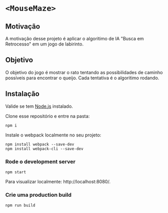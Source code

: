 # `<MouseMaze>`

## Motivação

A motivação desse projeto é aplicar o algoritimo de IA "Busca em Retrocesso" em um jogo de labirinto.

## Objetivo

O objetivo do jogo é mostrar o rato tentando as possibilidades de caminho possíveis para encontrar o queijo. Cada tentativa é o algoritimo rodando.

## Instalação

Valide se tem [Node.js](https://nodejs.org) instalado.

Clone esse repositório e entre na pasta:

```
npm i
```

Instale o webpack localmente no seu projeto:

```
npm install webpack --save-dev
npm install webpack-cli --save-dev
```

### Rode o development server

```
npm start
```

Para visualizar localmente: http://localhost:8080/.

### Crie uma production build

```
npm run build
```
